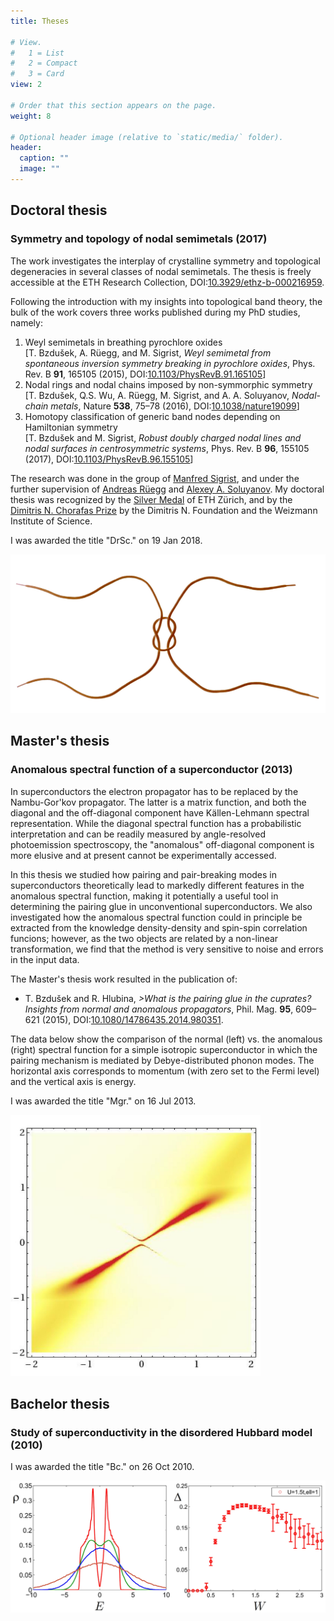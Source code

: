 ```yaml
---
title: Theses

# View.
#   1 = List
#   2 = Compact
#   3 = Card
view: 2

# Order that this section appears on the page.
weight: 8

# Optional header image (relative to `static/media/` folder).
header:
  caption: ""
  image: ""
---
```

<section>
  <h2>Doctoral thesis</h2>
  <h3>Symmetry and topology of nodal semimetals (2017)</h3>
  <p>The work investigates the interplay of crystalline symmetry and topological degeneracies in several classes of nodal semimetals. The thesis is freely accessible at the ETH Research Collection, DOI:<a href="https://doi.org/10.3929/ethz-b-000216959" target=”_blank”>10.3929/ethz-b-000216959</a>.</p>
  <p> Following the introduction with my insights into topological band theory, the bulk of the work covers three works published during my PhD studies, namely:
    <ol>
      <li>Weyl semimetals in breathing pyrochlore oxides<br> [T. Bzdušek, A. Rüegg, and M. Sigrist, <i>Weyl semimetal from spontaneous inversion symmetry breaking in pyrochlore oxides</i>, Phys. Rev. B <b>91</b>, 165105 (2015), DOI:<a href="https://doi.org/10.1103/PhysRevB.91.165105" target=”_blank”>10.1103/PhysRevB.91.165105</a>]</li>
      <li>Nodal rings and nodal chains imposed by non-symmorphic symmetry<br> [T. Bzdušek, Q.S. Wu, A. Rüegg, M. Sigrist, and A. A. Soluyanov, <i>Nodal-chain metals</i>, Nature <b>538</b>, 75–78 (2016), DOI:<a href="https://doi.org/10.1038/nature19099" target=”_blank”>10.1038/nature19099</a>]</li>
      <li>Homotopy classification of generic band nodes depending on Hamiltonian symmetry<br> [T. Bzdušek and M. Sigrist, <i>Robust doubly charged nodal lines and nodal surfaces in centrosymmetric systems</i>, Phys. Rev. B <b>96</b>, 155105 (2017), DOI:<a href="https://doi.org/10.1103/PhysRevB.96.155105" target=”_blank”>10.1103/PhysRevB.96.155105</a>]</li>
    </ol></p>
  <p> The research was done in the group of <a href="https://itp.phys.ethz.ch/people/person-detail.html?persid=31006" target=”_blank”>Manfred Sigrist</a>, and under the further supervision of <a href="https://scholar.google.com/citations?user=LQne6vMAAAAJ&hl=en" target=”_blank”>Andreas Rüegg</a> and <a href="https://scholar.google.com/citations?user=51ccQ8YAAAAJ&hl=en" target=”_blank”>Alexey A. Soluyanov</a>. My doctoral thesis was recognized by the <a href="https://ethz.ch/content/dam/ethz/main/eth-zurich/education/auszeichnungen-preise/files/eth-medaille/medaille-doktorarbeit-2017.pdf" target=”_blank”>Silver Medal</a> of ETH Zürich, and by the <a href="https://www.weizmann.ac.il/feinberg/about/dimitris-n-chorafas-prize/about-foundation-and-prize#:~:text=The%20Dimitris%20N.,significance%20attached%20to%20its%20aftermath." target=”_blank”>Dimitris N. Chorafas Prize</a> by the Dimitris N. Foundation and the Weizmann Institute of Science.</p>
  <p>I was awarded the title "DrSc." on 19 Jan 2018.</p>
  <img src="shoelaces.JPG" width="600" max-width: 100%>
</section>


<section>
  <h2>Master's thesis</h2>
  <h3>Anomalous spectral function of a superconductor (2013)</h3>
  <p>In superconductors the electron propagator has to be replaced by the Nambu-Gor'kov propagator. The latter is a matrix function, and both the diagonal and the off-diagonal component have Källen-Lehmann spectral representation. While the diagonal spectral function has a probabilistic interpretation and can be readily measured by angle-resolved photoemission spectroscopy, the "anomalous" off-diagonal component is more elusive and at present cannot be experimentally accessed. </p>
  <p>In this thesis we studied how pairing and pair-breaking modes in superconductors theoretically lead to markedly different features in the anomalous spectral function, making it potentially a useful tool in determining the pairing glue in unconventional superconductors. We also investigated how the anomalous spectral function could in principle be extracted from the knowledge density-density and spin-spin correlation funcions; however, as the two objects are related by a non-linear transformation, we find that the method is very sensitive to noise and errors in the input data.</p>
  
  <p> The Master's thesis work resulted in the publication of:
  <ul>
     <li>T. Bzdušek and R. Hlubina, <i>>What is the pairing glue in the cuprates? Insights from normal and anomalous propagators</i>, Phil. Mag. <b>95</b>, 609–621 (2015), DOI:<a href="https://doi.org/10.1080/14786435.2014.980351" target=”_blank”>10.1080/14786435.2014.980351</a>.</li>
    </ul>
    The data below show the comparison of the normal (left) vs. the anomalous (right) spectral function for a simple isotropic superconductor in which the pairing mechanism is mediated by Debye-distributed phonon modes. The horizontal axis corresponds to momentum (with zero set to the Fermi level) and the vertical axis is energy.
    </p>
  <p>I was awarded the title "Mgr." on 16 Jul 2013.</p>
  <img src="Ak-spectral.JPG" width="400" max-width: 100%>
</section>


<section>
  <h2>Bachelor thesis</h2>
  <h3>Study of superconductivity in the disordered Hubbard model (2010)</h3>
  <p>I was awarded the title "Bc." on 26 Oct 2010.</p>
  <img src="disordered-Hubbard.jpg" width="600" max-width: 100%>
</section>
